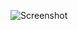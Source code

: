 ![Screenshot](https://raw.githubusercontent.com/Cryakl/Ultimate-RAT-Collection/refs/heads/main/FirstFantasy/FirstFantasy%20Beta%201.5/Screenshot.png)
